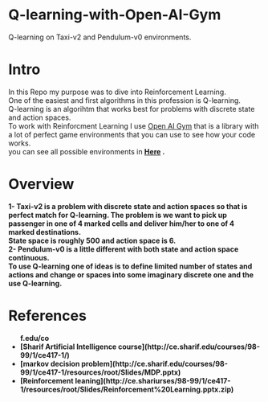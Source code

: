# Q-learning-with-Open-AI-Gym
Q-learning on Taxi-v2 and Pendulum-v0 environments.<br>
# Intro
In this Repo my purpose was to dive into Reinforcement Learning.<br>
One of the easiest and first algorithms in this profession is Q-learning.<br>
Q-learning is an algorihtm that works best for problems with discrete state and action spaces.<br>
To work with Reinforcment Learning I use [Open AI Gym](https://gym.openai.com) that is a library with a lot of perfect game environments that you can use to see how your code works.<br>
you can see all possible environments in <b>[Here](https://gym.openai.com/envs/#classic_control) <b> .
# Overview
1- <b>Taxi-v2</b> is a problem with discrete state and action spaces so that is perfect match for Q-learning.
The problem is we want to pick up passenger in one of 4 marked cells and deliver him/her to one of 4 marked destinations.<br>
State space is roughly 500 and action space is 6.<br>
 2- <b>Pendulum-v0</b>
is a little different with both state and action space continuous.<br>
To use Q-learning one of ideas is to define limited number of states and actions and change or spaces into some imaginary discrete one and the use Q-learning.
# References
  <ul>
    f.edu/co<li>[Sharif Artificial Intelligence course](http://ce.sharif.edu/courses/98-99/1/ce417-1/)</li>
    <li> [markov decision problem](http://ce.sharif.edu/courses/98-99/1/ce417-1/resources/root/Slides/MDP.pptx)</li>
    <li>[Reinforcement leaning](http://ce.shariurses/98-99/1/ce417-1/resources/root/Slides/Reinforcement%20Learning.pptx.zip)</li>
  </ul>
 

